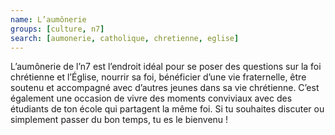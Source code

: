 ```yaml
---
name: L’aumônerie
groups: [culture, n7]
search: [aumonerie, catholique, chretienne, eglise]
---
```

L’aumônerie de l’n7 est l’endroit idéal pour se poser des questions sur la foi chrétienne et l’Église, nourrir sa foi, bénéficier d’une vie fraternelle, être soutenu et accompagné avec d’autres jeunes dans sa vie chrétienne. C’est également une occasion de vivre des moments conviviaux avec des étudiants de ton école qui partagent la même foi. Si tu souhaites discuter ou simplement passer du bon temps, tu es le bienvenu !
